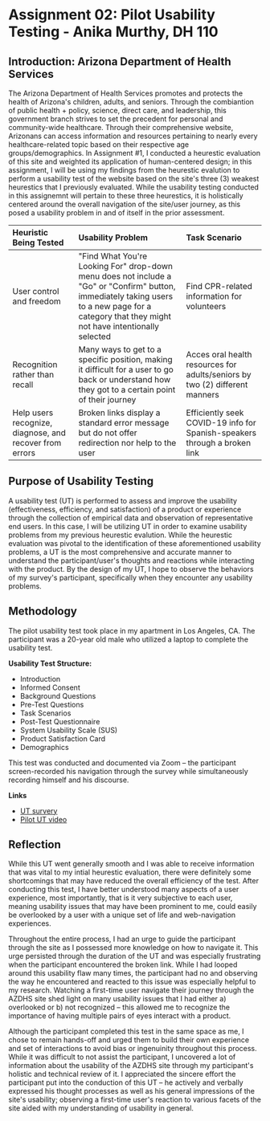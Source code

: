 # Assignment 02: Pilot Usability Testing - Anika Murthy, DH 110

## Introduction: Arizona Department of Health Services
The Arizona Department of Health Services promotes and protects the health of Arizona's children, adults, and seniors. Through the combiantion of public health + policy, science, direct care, and leadership, this government branch strives to set the precedent for personal and community-wide healthcare. Through their comprehensive website, Arizonans can access information and resources pertaining to nearly every healthcare-related topic based on their respective age groups/demographics. In Assignment #1, I conducted a heurestic evaluation of this site and weighted its application of human-centered design; in this assignment, I will be using my findings from the heurestic evalution to perform a usability test of the website based on the site's three (3) weakest heurestics that I previously evaluated. While the usability testing conducted in this assignemnt will pertain to these three heurestics, it is holistically centered around the overall navigation of the site/user journey, as this posed a usability problem in and of itself in the prior assessment.

Heuristic Being Tested | Usability Problem  | Task Scenario  |
:--- | :--- | :--- |
User control and freedom  | "Find What You're Looking For" drop-down  menu does not include a "Go" or "Confirm" button, immediately taking users to a new page for a category that they might not have intentionally selected  | Find CPR-related information for volunteers
Recognition rather than recall  | Many ways to get to a specific position, making it difficult for a user to go back or understand how they got to a certain point of their journey | Acces oral health resources for adults/seniors by two (2) different manners |
Help users recognize, diagnose, and recover from errors | Broken links display a standard error message but do not offer redirection nor help to the user  | Efficiently seek COVID-19 info for Spanish-speakers through a broken link  |

## Purpose of Usability Testing
A usability test (UT) is performed to assess and improve the usability (effectiveness, efficiency, and satisfaction) of a product or experience through the collection of empirical data and observation of representative end users. In this case, I will be utilizing UT in order to examine usability problems from my previous heurestic evalution. While the heurestic evaluation was pivotal to the identification of these aforementioned usability problems, a UT is the most comprehensive and accurate manner to understand the participant/user's thoughts and reactions while interacting with the product. By the design of my UT, I hope to observe the behaviors of my survey's participant, specifically when they encounter any usability problems. 

## Methodology
The pilot usability test took place in my apartment in Los Angeles, CA. The participant was a 20-year old male who utilized a laptop to complete the usability test. 

**Usability Test Structure:**
* Introduction
* Informed Consent
* Background Questions
* Pre-Test Questions
* Task Scenarios 
* Post-Test Questionnaire
* System Usability Scale (SUS)
* Product Satisfaction Card
* Demographics

This test was conducted and documented via Zoom – the participant screen-recorded his navigation through the survey while simultaneously recording himself and his discourse. 

**Links**
* [UT survery](https://forms.gle/nA3WBjNJCE5KjU6d6)
* [Pilot UT video](https://drive.google.com/file/d/1xfG3mVq9kjtU7QPnZDdWaXDjNp3VzpsS/view?usp=sharing) 

## Reflection
While this UT went generally smooth and I was able to receive information that was vital to my intial heurestic evaluation, there were definitely some shortcomings that may have reduced the overall efficiency of the test. After conducting this test, I have better understood many aspects of a user experience, most importantly, that is it very subjective to each user, meaning usability issues that may have been prominent to me, could easily be overlooked by a user with a unique set of life and web-navigation experiences. 

Throughout the entire process, I had an urge to guide the participant through the site as I possessed more knowledge on how to navigate it. This urge persisted through the duration of the UT and was especially frustrating when the participant encountered the broken link. While I had looped around this usability flaw many times, the participant had no and observing the way he encountered and reacted to this issue was especially helpful to my research. Watching a first-time user navigate their journey through the AZDHS site shed light on many usability issues that I had either a) overlooked or b) not recognized – this allowed me to recognize the importance of having multiple pairs of eyes interact with a product.

Although the participant completed this test in the same space as me, I chose to remain hands-off and urged them to build their own experience and set of interactions to avoid bias or ingenuinity throughout this process. While it was difficult to not assist the participant, I uncovered a lot of information about the usability of the AZDHS site through my participant's holistic and technical review of it. I appreciated the sincere effort the participant put into the conduction of this UT – he actively and verbally expressed his thought processes as well as his general impressions of the site's usability; observing a first-time user's reaction to various facets of the site aided with my understanding of usability in general.
